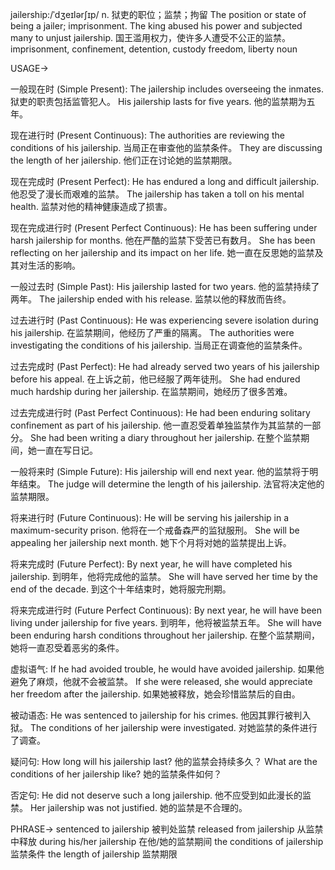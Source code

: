 jailership:/ˈdʒeɪlərʃɪp/
n.
狱吏的职位；监禁；拘留
The position or state of being a jailer; imprisonment.
The king abused his power and subjected many to unjust jailership. 国王滥用权力，使许多人遭受不公正的监禁。
imprisonment, confinement, detention, custody
freedom, liberty
noun


USAGE->

一般现在时 (Simple Present):
The jailership includes overseeing the inmates.  狱吏的职责包括监管犯人。
His jailership lasts for five years. 他的监禁期为五年。


现在进行时 (Present Continuous):
The authorities are reviewing the conditions of his jailership. 当局正在审查他的监禁条件。
They are discussing the length of her jailership. 他们正在讨论她的监禁期限。


现在完成时 (Present Perfect):
He has endured a long and difficult jailership. 他忍受了漫长而艰难的监禁。
The jailership has taken a toll on his mental health. 监禁对他的精神健康造成了损害。


现在完成进行时 (Present Perfect Continuous):
He has been suffering under harsh jailership for months. 他在严酷的监禁下受苦已有数月。
She has been reflecting on her jailership and its impact on her life. 她一直在反思她的监禁及其对生活的影响。


一般过去时 (Simple Past):
His jailership lasted for two years. 他的监禁持续了两年。
The jailership ended with his release. 监禁以他的释放而告终。


过去进行时 (Past Continuous):
He was experiencing severe isolation during his jailership. 在监禁期间，他经历了严重的隔离。
The authorities were investigating the conditions of his jailership. 当局正在调查他的监禁条件。


过去完成时 (Past Perfect):
He had already served two years of his jailership before his appeal. 在上诉之前，他已经服了两年徒刑。
She had endured much hardship during her jailership. 在监禁期间，她经历了很多苦难。


过去完成进行时 (Past Perfect Continuous):
He had been enduring solitary confinement as part of his jailership. 他一直忍受着单独监禁作为其监禁的一部分。
She had been writing a diary throughout her jailership. 在整个监禁期间，她一直在写日记。


一般将来时 (Simple Future):
His jailership will end next year. 他的监禁将于明年结束。
The judge will determine the length of his jailership. 法官将决定他的监禁期限。


将来进行时 (Future Continuous):
He will be serving his jailership in a maximum-security prison. 他将在一个戒备森严的监狱服刑。
She will be appealing her jailership next month. 她下个月将对她的监禁提出上诉。


将来完成时 (Future Perfect):
By next year, he will have completed his jailership. 到明年，他将完成他的监禁。
She will have served her time by the end of the decade. 到这个十年结束时，她将服完刑期。


将来完成进行时 (Future Perfect Continuous):
By next year, he will have been living under jailership for five years. 到明年，他将被监禁五年。
She will have been enduring harsh conditions throughout her jailership. 在整个监禁期间，她将一直忍受着恶劣的条件。


虚拟语气:
If he had avoided trouble, he would have avoided jailership. 如果他避免了麻烦，他就不会被监禁。
If she were released, she would appreciate her freedom after the jailership. 如果她被释放，她会珍惜监禁后的自由。

被动语态:
He was sentenced to jailership for his crimes. 他因其罪行被判入狱。
The conditions of her jailership were investigated. 对她监禁的条件进行了调查。


疑问句:
How long will his jailership last? 他的监禁会持续多久？
What are the conditions of her jailership like? 她的监禁条件如何？


否定句:
He did not deserve such a long jailership. 他不应受到如此漫长的监禁。
Her jailership was not justified. 她的监禁是不合理的。

PHRASE->
sentenced to jailership  被判处监禁
released from jailership 从监禁中释放
during his/her jailership 在他/她的监禁期间
the conditions of jailership 监禁条件
the length of jailership 监禁期限
